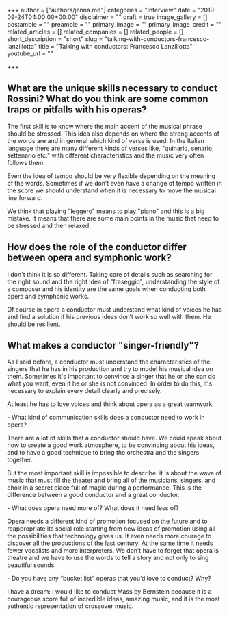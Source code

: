 +++
author = ["authors/jenna.md"]
categories = "Interview"
date = "2019-09-24T04:00:00+00:00"
disclaimer = ""
draft = true
image_gallery = []
postamble = ""
preamble = ""
primary_image = ""
primary_image_credit = ""
related_articles = []
related_companies = []
related_people = []
short_description = "short"
slug = "talking-with-conductors-francesco-lanzillotta"
title = "Talking with conductors: Francesco Lanzillotta"
youtube_url = ""

+++
## What are the unique skills necessary to conduct Rossini? What do you think are some common traps or pitfalls with his operas?

The first skill is to know where the main accent of the musical phrase should be stressed. This idea also depends on where the strong accents of the words are and in general which kind of verse is used. In the Italian language there are many different kinds of verses like, "quinario, senario, settenario etc." with different characteristics and the music very often follows them.

Even the idea of tempo should be very flexible depending on the meaning of the words. Sometimes if we don’t even have a change of tempo written in the score we should understand when it is necessary to move the musical line forward.

We think that playing "leggero" means to play "piano" and this is a big mistake. It means that there are some main points in the music that need to be stressed and then relaxed.

## How does the role of the conductor differ between opera and symphonic work?

I don't think it is so different. Taking care of details such as searching for the right sound and the right idea of "fraseggio", understanding the style of a composer and his identity are the same goals when conducting both opera and symphonic works.

Of course in opera a conductor must understand what kind of voices he has and find a solution if his previous ideas don’t work so well with them. He should be resilient.

## What makes a conductor "singer-friendly"?

As I said before, a conductor must understand the characteristics of the singers that he has in his production and try to model his musical idea on them. Sometimes it's important to convince a singer that he or she can do what you want, even if he or she is not convinced. In order to do this, it's necessary to explain every detail clearly and precisely.

At least he has to love voices and think about opera as a great teamwork.

\- What kind of communication skills does a conductor need to work in opera?

There are a lot of skills that a conductor should have. We could speak about how to create a good work atmosphere, to be convincing about his ideas, and to have a good technique to bring the orchestra and the singers together.

But the most important skill is impossible to describe: it is about the wave of music that must fill the theater and bring all of the musicians, singers, and choir in a secret place full of magic during a performance. This is the difference between a good conductor and a great conductor.

\- What does opera need more of? What does it need less of?

Opera needs a different kind of promotion focused on the future and to reappropriate its social role starting from new ideas of promotion using all the possibilities that technology gives us. It even  needs  more courage to discover all the productions of the last century. At the same time it needs fewer vocalists and more interpreters.  We don’t have to forget that opera is theatre and we have to use the words to tell a story and not only to sing beautiful sounds.

\- Do you have any “bucket list” operas that you’d love to conduct? Why?

I have a dream: I would like to conduct Mass by Bernstein because it is a courageous score full of incredible ideas, amazing music, and it is the most authentic representation of crossover music.